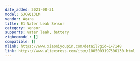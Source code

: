 ```yaml
---
date_added: 2021-08-31
model: SJCGQ13LM
vendor: Aqara
title: E1 Water Leak Sensor
category: sensor
supports: water leak, battery
zigbeemodel: []
compatible: []
mlink: https://www.xiaomiyoupin.com/detail?gid=147148
link: https://www.aliexpress.com/item/1005003197506130.html
---
```

